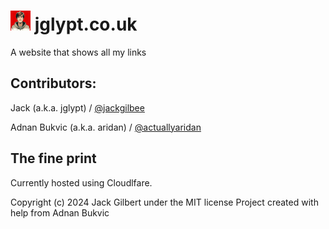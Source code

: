 # <img src="/src/images/icon-192.png" width="32px" height="32px"> jglypt.co.uk
A website that shows all my links

## Contributors:

Jack (a.k.a. jglypt) / [@jackgilbee](https://github.com/jackgilbee)

Adnan Bukvic (a.k.a. aridan) / [@actuallyaridan](https://github.com/actuallyaridan)

## The fine print

Currently hosted using Cloudlfare. 

Copyright (c) 2024 Jack Gilbert under the MIT license
Project created with help from Adnan Bukvic
